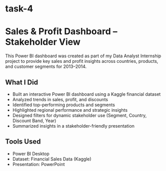 # task-4
# Sales & Profit Dashboard – Stakeholder View

This Power BI dashboard was created as part of my Data Analyst Internship project to provide key sales and profit insights across countries, products, and customer segments for 2013–2014.

## What I Did

- Built an interactive Power BI dashboard using a Kaggle financial dataset
- Analyzed trends in sales, profit, and discounts
- Identified top-performing products and segments
- Highlighted regional performance and strategic insights
- Designed filters for dynamic stakeholder use (Segment, Country, Discount Band, Year)
- Summarized insights in a stakeholder-friendly presentation

## Tools Used

- Power BI Desktop  
- Dataset: Financial Sales Data (Kaggle)  
- Presentation: PowerPoint  
